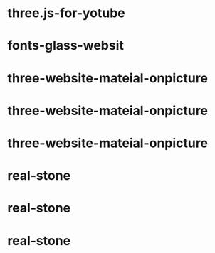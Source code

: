 # three.js-for-yotube
# fonts-glass-websit
# three-website-mateial-onpicture
# three-website-mateial-onpicture
# three-website-mateial-onpicture
# real-stone
# real-stone
# real-stone

